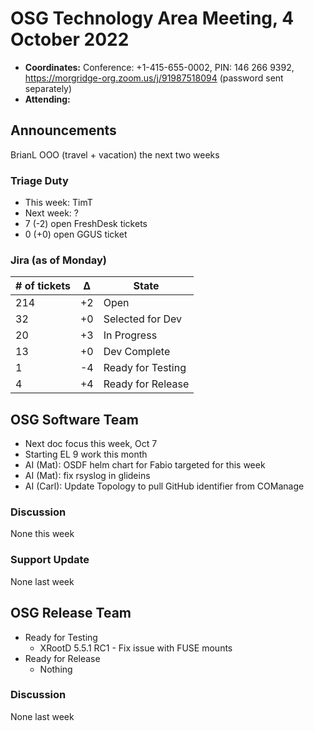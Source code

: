 # OSG Technology Area Meeting, 4 October 2022

-   **Coordinates:** Conference: +1-415-655-0002, PIN: 146 266 9392,
    <https://morgridge-org.zoom.us/j/91987518094> (password sent separately)
-   **Attending:** 

## Announcements

BrianL OOO (travel + vacation) the next two weeks

### Triage Duty

-   This week: TimT
-   Next week: ?
-   7 (-2) open FreshDesk tickets
-   0 (+0) open GGUS ticket

### Jira (as of Monday)

| # of tickets | &Delta; | State             |
|--------------|---------|-------------------|
| 214          | +2      | Open              |
| 32           | +0      | Selected for Dev  |
| 20           | +3      | In Progress       |
| 13           | +0      | Dev Complete      |
| 1            | -4      | Ready for Testing |
| 4            | +4      | Ready for Release |

## OSG Software Team

-  Next doc focus this week, Oct 7
-  Starting EL 9 work this month
-  AI (Mat): OSDF helm chart for Fabio targeted for this week
-  AI (Mat): fix rsyslog in glideins
-  AI (Carl): Update Topology to pull GitHub identifier from COManage

### Discussion

None this week

### Support Update

None last week

## OSG Release Team

-   Ready for Testing
    -   XRootD 5.5.1 RC1 - Fix issue with FUSE mounts
-   Ready for Release
    -   Nothing

### Discussion

None last week
